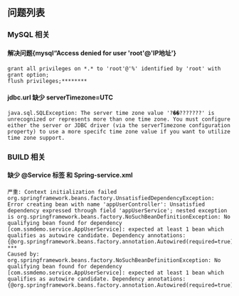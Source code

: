 ## 问题列表
### MySQL 相关
#### 解决问题{mysql“Access denied for user 'root'@'IP地址'}
    grant all privileges on *.* to 'root'@'%' identified by 'root' with grant option;
    flush privileges;********
    
#### jdbc.url 缺少 serverTimezone=UTC
    java.sql.SQLException: The server time zone value '?��???????' is unrecognized or represents more than one time zone. You must configure either the server or JDBC driver (via the serverTimezone configuration property) to use a more specifc time zone value if you want to utilize time zone support.


### BUILD 相关
#### 缺少 @Service 标签 和 Spring-service.xml
    严重: Context initialization failed
    org.springframework.beans.factory.UnsatisfiedDependencyException: Error creating bean with name 'appUserController': Unsatisfied dependency expressed through field 'appUserService'; nested exception is org.springframework.beans.factory.NoSuchBeanDefinitionException: No qualifying bean found for dependency [com.ssmdemo.service.AppUserService]: expected at least 1 bean which qualifies as autowire candidate. Dependency annotations: {@org.springframework.beans.factory.annotation.Autowired(required=true)}
    ***
    Caused by: org.springframework.beans.factory.NoSuchBeanDefinitionException: No qualifying bean found for dependency [com.ssmdemo.service.AppUserService]: expected at least 1 bean which qualifies as autowire candidate. Dependency annotations: {@org.springframework.beans.factory.annotation.Autowired(required=true)}

